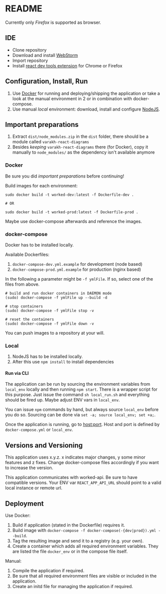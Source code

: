 # README

Currently only _Firefox_ is supported as browser.

## IDE
- Clone repository
- Download and install [WebStorm](https://www.jetbrains.com/webstorm/)
- Import repository
- Install [react dev tools extension](http://extension.remotedev.io/) for Chrome or Firefox

## Configuration, Install, Run

1. Use [Docker](https://www.docker.com) for running and deploying/shipping the application or take a look at the manual environment in 2 or in combination with docker-compose.
2. Use manual _local_ environment: download, install and configure [NodeJS](https://nodejs.org).

## Important preparations

1. Extract `dist/node_modules.zip` in the `dist` folder, there should be a module called `varakh-react-diagrams`
2. Besides _keeping_ `varakh-react-diagrams` there (for Docker), copy it manually to `node_modules/` as the dependency isn't available anymore

### Docker

Be sure you did _important preparations_ before continuing!

Build images for each environment:

```
sudo docker build -t worked-dev:latest -f Dockerfile-dev .

# OR

sudo docker build -t worked-prod:latest -f Dockerfile-prod .
```

Maybe use docker-compose afterwards and reference the images.

### docker-compose

Docker has to be installed locally.

Available Dockerfiles:

1. `docker-compose-dev.yml.example` for development (node based)
2. `docker-compose-prod.yml.example` for production (nginx based)

In the following a parameter might be `-f ymlFile`. If so, select one of the files from above.

```
# build and run docker containers in DAEMON mode
(sudo) docker-compose -f ymlFile up --build -d

# stop containers
(sudo) docker-compose -f ymlFile stop -v

# reset the containers
(sudo) docker-compose -f ymlFile down -v 
```

You can push images to a repository at your will.

### Local

1. NodeJS has to be installed locally.
2. After this use `npm install` to install dependencies

#### Run via CLI
The application can be run by sourcing the environment variables from `local_env` locally and then running `npm start`.
There is a wrapper script for this purpose. Just issue the command `sh local_run.sh` and everything should be fired up. Maybe adjust ENV vars in `local_env`.

You can issue `npm` commands by hand, but always source `local_env` before you do so. Sourcing can be done via `set -a; source local_env; set +a;`.

Once the application is running, go to [host:port](http://host:port). Host and port is defined by `docker-compose.yml` or `local_env`.

## Versions and Versioning

This application uses x.y.z. x indicates major changes, y some minor features and z fixes. Change docker-compose files accordingly if you want to increase the version.

This application communicates with worked-api. Be sure to have compatible versions. Your ENV var `REACT_APP_API_URL` should point to a valid local instance or remote url.

## Deployment

Use Docker:

1. Build if application (stated in the Dockerfile) requires it.
2. Build image with `docker-compose -f docker-compose(-{dev|prod}).yml --build`.
3. Tag the resulting image and send it to a registry (e.g. your own).
4. Create a container which adds all required environment variables. They are listed the file `docker_env` or in the compose file itself.

Manual:

1. Compile the application if required.
2. Be sure that all required environment files are visible or included in the application.
3. Create an initd file for managing the application if required.
